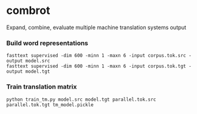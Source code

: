 # combrot
Expand, combine, evaluate multiple machine translation systems output


### Build word representations

    fasttext supervised -dim 600 -minn 1 -maxn 6 -input corpus.tok.src -output model.src
    fasttext supervised -dim 600 -minn 1 -maxn 6 -input corpus.tok.tgt -output model.tgt

### Train translation matrix

    python train_tm.py model.src model.tgt parallel.tok.src parallel.tok.tgt tm_model.pickle

